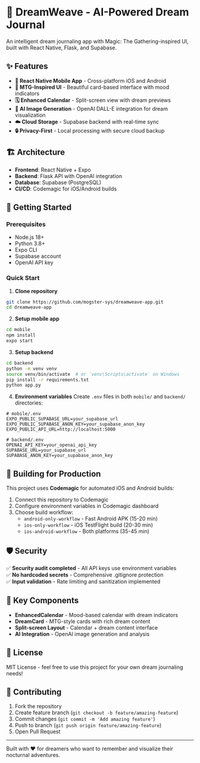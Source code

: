 # 🌙 DreamWeave - AI-Powered Dream Journal

An intelligent dream journaling app with Magic: The Gathering-inspired UI, built with React Native, Flask, and Supabase.

## ✨ Features

- **📱 React Native Mobile App** - Cross-platform iOS and Android
- **🎨 MTG-Inspired UI** - Beautiful card-based interface with mood indicators  
- **🗓️ Enhanced Calendar** - Split-screen view with dream previews
- **🤖 AI Image Generation** - OpenAI DALL-E integration for dream visualization
- **☁️ Cloud Storage** - Supabase backend with real-time sync
- **🔒 Privacy-First** - Local processing with secure cloud backup

## 🏗️ Architecture

- **Frontend**: React Native + Expo
- **Backend**: Flask API with OpenAI integration
- **Database**: Supabase (PostgreSQL)
- **CI/CD**: Codemagic for iOS/Android builds

## 🚀 Getting Started

### Prerequisites
- Node.js 18+
- Python 3.8+
- Expo CLI
- Supabase account
- OpenAI API key

### Quick Start

1. **Clone repository**
```bash
git clone https://github.com/mogster-sys/dreamweave-app.git
cd dreamweave-app
```

2. **Setup mobile app**
```bash
cd mobile
npm install
expo start
```

3. **Setup backend**
```bash
cd backend
python -m venv venv
source venv/bin/activate  # or `venv\Scripts\activate` on Windows
pip install -r requirements.txt
python app.py
```

4. **Environment variables**
Create `.env` files in both `mobile/` and `backend/` directories:

```env
# mobile/.env
EXPO_PUBLIC_SUPABASE_URL=your_supabase_url
EXPO_PUBLIC_SUPABASE_ANON_KEY=your_supabase_anon_key
EXPO_PUBLIC_API_URL=http://localhost:5000

# backend/.env
OPENAI_API_KEY=your_openai_api_key
SUPABASE_URL=your_supabase_url
SUPABASE_ANON_KEY=your_supabase_anon_key
```

## 📱 Building for Production

This project uses **Codemagic** for automated iOS and Android builds:

1. Connect this repository to Codemagic
2. Configure environment variables in Codemagic dashboard
3. Choose build workflow:
   - `android-only-workflow` - Fast Android APK (15-20 min)
   - `ios-only-workflow` - iOS TestFlight build (20-30 min)
   - `ios-android-workflow` - Both platforms (35-45 min)

## 🛡️ Security

✅ **Security audit completed** - All API keys use environment variables  
✅ **No hardcoded secrets** - Comprehensive .gitignore protection  
✅ **Input validation** - Rate limiting and sanitization implemented  

## 🎯 Key Components

- **EnhancedCalendar** - Mood-based calendar with dream indicators
- **DreamCard** - MTG-style cards with rich dream content
- **Split-screen Layout** - Calendar + dream content interface
- **AI Integration** - OpenAI image generation and analysis

## 📄 License

MIT License - feel free to use this project for your own dream journaling needs!

## 🤝 Contributing

1. Fork the repository
2. Create feature branch (`git checkout -b feature/amazing-feature`)
3. Commit changes (`git commit -m 'Add amazing feature'`)
4. Push to branch (`git push origin feature/amazing-feature`)
5. Open Pull Request

---

Built with ❤️ for dreamers who want to remember and visualize their nocturnal adventures.
